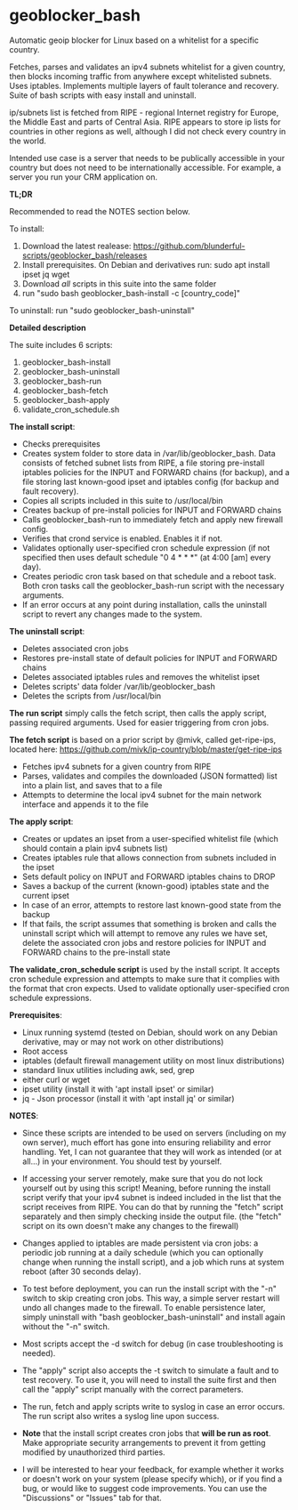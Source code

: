# geoblocker_bash
Automatic geoip blocker for Linux based on a whitelist for a specific country.

Fetches, parses and validates an ipv4 subnets whitelist for a given country, then blocks incoming traffic from anywhere except whitelisted subnets. Uses iptables. Implements multiple layers of fault tolerance and recovery. Suite of bash scripts with easy install and uninstall.

ip/subnets list is fetched from RIPE - regional Internet registry for Europe, the Middle East and parts of Central Asia. RIPE appears to store ip lists for countries in other regions as well, although I did not check every country in the world.

Intended use case is a server that needs to be publically accessible in your country but does not need to be internationally accessible. For example, a server you run your CRM application on.

**TL;DR**

Recommended to read the NOTES section below.

To install:
1) Download the latest realease:
https://github.com/blunderful-scripts/geoblocker_bash/releases
2) Install prerequisites. On Debian and derivatives run: sudo apt install ipset jq wget
3) Download *all* scripts in this suite into the same folder
4) run "sudo bash geoblocker_bash-install -c [country_code]"
 
 To uninstall:
 run "sudo geoblocker_bash-uninstall"

**Detailed description**

The suite includes 6 scripts:
1. geoblocker_bash-install
2. geoblocker_bash-uninstall
3. geoblocker_bash-run
4. geoblocker_bash-fetch
5. geoblocker_bash-apply
6. validate_cron_schedule.sh

**The install script**:
- Checks prerequisites
- Creates system folder to store data in /var/lib/geoblocker_bash. Data consists of fetched subnet lists from RIPE, a file storing pre-install iptables policies for the INPUT and FORWARD chains (for backup), and a file storing last known-good ipset and iptables config (for backup and fault recovery).
- Copies all scripts included in this suite to /usr/local/bin
- Creates backup of pre-install policies for INPUT and FORWARD chains
- Calls geoblocker_bash-run to immediately fetch and apply new firewall config.
- Verifies that crond service is enabled. Enables it if not.
- Validates optionally user-specified cron schedule expression (if not specified then uses default schedule "0 4 * * *" (at 4:00 [am] every day).
- Creates periodic cron task based on that schedule and a reboot task. Both cron tasks call the geoblocker_bash-run script with the necessary arguments.
- If an error occurs at any point during installation, calls the uninstall script to revert any changes made to the system.

**The uninstall script**:
- Deletes associated cron jobs
- Restores pre-install state of default policies for INPUT and FORWARD chains
- Deletes associated iptables rules and removes the whitelist ipset
- Deletes scripts' data folder /var/lib/geoblocker_bash
- Deletes the scripts from /usr/local/bin

**The run script** simply calls the fetch script, then calls the apply script, passing required arguments. Used for easier triggering from cron jobs.

**The fetch script** is based on a prior script by @mivk, called get-ripe-ips, located here:
https://github.com/mivk/ip-country/blob/master/get-ripe-ips

- Fetches ipv4 subnets for a given country from RIPE
- Parses, validates and compiles the downloaded (JSON formatted) list into a plain list, and saves that to a file
- Attempts to determine the local ipv4 subnet for the main network interface and appends it to the file

**The apply script**:
- Creates or updates an ipset from a user-specified whitelist file (which should contain a plain ipv4 subnets list)
- Creates iptables rule that allows connection from subnets included in the ipset
- Sets default policy on INPUT and FORWARD iptables chains to DROP
- Saves a backup of the current (known-good) iptables state and the current ipset
- In case of an error, attempts to restore last known-good state from the backup
- If that fails, the script assumes that something is broken and calls the uninstall script which will attempt to remove any rules we have set, delete the associated cron jobs and restore policies for INPUT and FORWARD chains to the pre-install state

**The validate_cron_schedule script** is used by the install script. It accepts cron schedule expression and attempts to make sure that it complies with the format that cron expects. Used to validate optionally user-specified cron schedule expressions.

**Prerequisites**:
- Linux running systemd (tested on Debian, should work on any Debian derivative, may or may not work on other distributions)
- Root access
- iptables (default firewall management utility on most linux distributions)
- standard linux utilities including awk, sed, grep
- either curl or wget
- ipset utility (install it with 'apt install ipset' or similar)
- jq - Json processor (install it with 'apt install jq' or similar)

**NOTES**:

- Since these scripts are intended to be used on servers (including on my own server), much effort has gone into ensuring reliability and error handling. Yet, I can not guarantee that they will work as intended (or at all...) in your environment. You should test by yourself.

- If accessing your server remotely, make sure that you do not lock yourself out by using this script! Meaning, before running the install script verify that your ipv4 subnet is indeed included in the list that the script receives from RIPE. You can do that by running the "fetch" script separately and then simply checking inside the output file. (the "fetch" script on its own doesn't make any changes to the firewall)

- Changes applied to iptables are made persistent via cron jobs: a periodic job running at a daily schedule (which you can optionally change when running the install script), and a job which runs at system reboot (after 30 seconds delay).

- To test before deployment, you can run the install script with the "-n" switch to skip creating cron jobs. This way, a simple server restart will undo all changes made to the firewall. To enable persistence later, simply uninstall with "bash geoblocker_bash-uninstall" and install again without the "-n" switch.

- Most scripts accept the -d switch for debug (in case troubleshooting is needed).
- The "apply" script also accepts the -t switch to simulate a fault and to test recovery. To use it, you will need to install the suite first and then call the "apply" script manually with the correct parameters.

- The run, fetch and apply scripts write to syslog in case an error occurs. The run script also writes a syslog line upon success.

- **Note** that the install script creates cron jobs that **will be run as root**. Make appropriate security arrangements to prevent it from getting modified by unauthorized third parties.

- I will be interested to hear your feedback, for example whether it works or doesn't work on your system (please specify which), or if you find a bug, or would like to suggest code improvements. You can use the "Discussions" or "Issues" tab for that.
